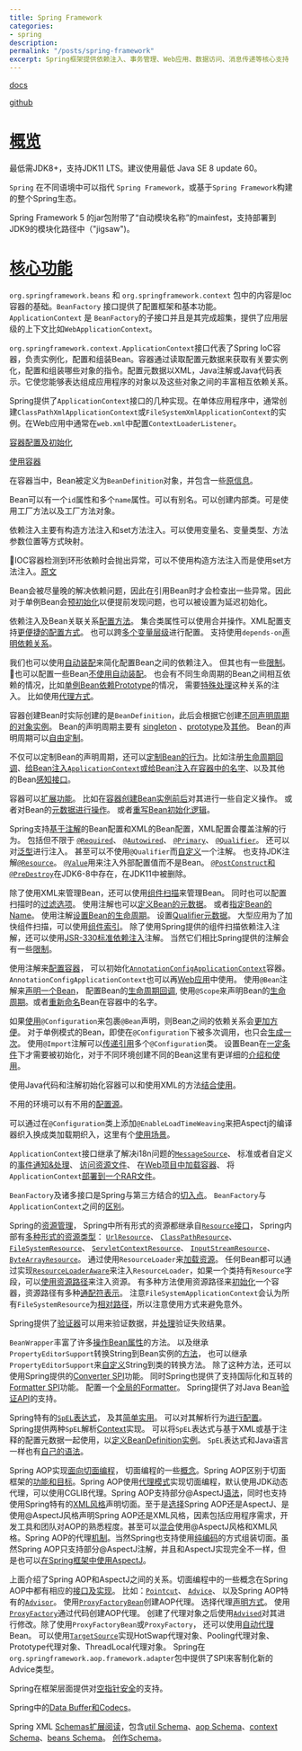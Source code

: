 ```yaml
---
title: Spring Framework
categories:
- spring
description: 
permalink: "/posts/spring-framework"
excerpt: Spring框架提供依赖注入、事务管理、Web应用、数据访问、消息传递等核心支持
---
```


[docs](https://docs.spring.io/spring-framework/docs/5.2.9.RELEASE/spring-framework-reference/)

[github](https://github.com/spring-projects/spring-framework)

# [概览](https://docs.spring.io/spring-framework/docs/5.2.9.RELEASE/spring-framework-reference/overview.html#overview)

最低需JDK8+，支持JDK11 LTS。建议使用最低 Java SE 8 update 60。

`Spring` 在不同语境中可以指代 `Spring Framework`，或基于`Spring Framework`构建的整个Spring生态。

Spring Framework 5 的jar包附带了“自动模块名称”的mainfest，支持部署到JDK9的模块化路径中（"jigsaw")。

# [核心功能](https://docs.spring.io/spring-framework/docs/5.2.9.RELEASE/spring-framework-reference/core.html#spring-core)

`org.springframework.beans` 和 `org.springframework.context` 包中的内容是Ioc容器的基础。`BeanFactory` 接口提供了配置框架和基本功能。`ApplicationContext` 是 `BeanFactory`的子接口并且是其完成超集，提供了应用层级的上下文比如`WebApplicationContext`。

`org.springframework.context.ApplicationContext`接口代表了Spring IoC容器，负责实例化，配置和组装Bean。容器通过读取配置元数据来获取有关要实例化，配置和组装哪些对象的指令。配置元数据以XML，Java注解或Java代码表示。它使您能够表达组成应用程序的对象以及这些对象之间的丰富相互依赖关系。

Spring提供了`ApplicationContext`接口的几种实现。在单体应用程序中，通常创建`ClassPathXmlApplicationContext`或`FileSystemXmlApplicationContext`的实例。在Web应用中通常在`web.xml`中配置`ContextLoaderListener`。

[容器配置及初始化](https://docs.spring.io/spring-framework/docs/5.2.9.RELEASE/spring-framework-reference/core.html#beans-factory-instantiation)

[使用容器](https://docs.spring.io/spring-framework/docs/5.2.9.RELEASE/spring-framework-reference/core.html#beans-factory-client)

在容器当中，Bean被定义为`BeanDefinition`对象，并包含一些[原信息](https://docs.spring.io/spring-framework/docs/5.2.9.RELEASE/spring-framework-reference/core.html#beans-definition)。

Bean可以有一个`id`属性和多个`name`属性。可以有别名。可以创建内部类。可是使用工厂方法以及工厂方法对象。

依赖注入主要有构造方法注入和set方法注入。可以使用变量名、变量类型、方法参数位置等方式映射。

IOC容器检测到环形依赖时会抛出异常，可以不使用构造方法注入而是使用set方法注入。[原文](https://docs.spring.io/spring-framework/docs/5.2.9.RELEASE/spring-framework-reference/core.html#beans-dependency-resolution)

Bean会被尽量晚的解决依赖问题，因此在引用Bean时才会检查出一些异常。因此对于单例Bean会[预初始化](https://docs.spring.io/spring-framework/docs/5.2.9.RELEASE/spring-framework-reference/core.html#beans-factory-lazy-init)以便提前发现问题，也可以被设置为延迟初始化。

依赖注入及Bean关联关系[配置方法](https://docs.spring.io/spring-framework/docs/5.2.9.RELEASE/spring-framework-reference/core.html#beans-factory-properties-detailed)。
集合类属性可以使用合并操作。XML配置支持[更便捷的配置方式](https://docs.spring.io/spring-framework/docs/5.2.9.RELEASE/spring-framework-reference/core.html#beans-p-namespace)。
也可以跨[多个变量层级](https://docs.spring.io/spring-framework/docs/5.2.9.RELEASE/spring-framework-reference/core.html#beans-compound-property-names)进行配置。
支持使用`depends-on`[声明依赖关系](https://docs.spring.io/spring-framework/docs/5.2.9.RELEASE/spring-framework-reference/core.html#beans-factory-dependson)。

我们也可以使用[自动装配](https://docs.spring.io/spring-framework/docs/5.2.9.RELEASE/spring-framework-reference/core.html#beans-factory-autowire)来简化配置Bean之间的依赖注入。
但其也有一些[限制](https://docs.spring.io/spring-framework/docs/5.2.9.RELEASE/spring-framework-reference/core.html#beans-autowired-exceptions)。
也可以配置一些Bean[不使用自动装配](https://docs.spring.io/spring-framework/docs/5.2.9.RELEASE/spring-framework-reference/core.html#beans-factory-autowire-candidate)。
也会有不同生命周期的Bean之间相互依赖的情况，比如[单例Bean依赖Prototype](https://docs.spring.io/spring-framework/docs/5.2.9.RELEASE/spring-framework-reference/core.html#beans-factory-scopes-sing-prot-interaction)的情况，
需要[特殊处理](https://docs.spring.io/spring-framework/docs/5.2.9.RELEASE/spring-framework-reference/core.html#beans-factory-method-injection)这种关系的注入。
比如使用[代理方式](https://docs.spring.io/spring-framework/docs/5.2.9.RELEASE/spring-framework-reference/core.html#beans-factory-scopes-other-injection)。

容器创建Bean时实际创建的是`BeanDefinition`，此后会根据它创建[不同声明周期的对象实例](https://docs.spring.io/spring-framework/docs/5.2.9.RELEASE/spring-framework-reference/core.html#beans-factory-scopes)。
Bean的声明周期主要有 [singleton](https://docs.spring.io/spring-framework/docs/5.2.9.RELEASE/spring-framework-reference/core.html#beans-factory-scopes-singleton) 、[prototype](https://docs.spring.io/spring-framework/docs/5.2.9.RELEASE/spring-framework-reference/core.html#beans-factory-scopes-prototype)及[其他](https://docs.spring.io/spring-framework/docs/5.2.9.RELEASE/spring-framework-reference/core.html#beans-factory-scopes-other)。
Bean的声明周期可以[自由定制](https://docs.spring.io/spring-framework/docs/5.2.9.RELEASE/spring-framework-reference/core.html#beans-factory-scopes-custom)。

不仅可以定制Bean的声明周期，还可以[定制Bean的行为](https://docs.spring.io/spring-framework/docs/5.2.9.RELEASE/spring-framework-reference/core.html#beans-factory-nature)。比如注册[生命周期回调](https://docs.spring.io/spring-framework/docs/5.2.9.RELEASE/spring-framework-reference/core.html#beans-factory-lifecycle)、[给Bean注入`ApplicationContext`或给Bean注入在容器中的名字](https://docs.spring.io/spring-framework/docs/5.2.9.RELEASE/spring-framework-reference/core.html#beans-factory-aware)、以及其他的Bean[感知接口](https://docs.spring.io/spring-framework/docs/5.2.9.RELEASE/spring-framework-reference/core.html#aware-list)。

容器可以[扩展功能](https://docs.spring.io/spring-framework/docs/5.2.9.RELEASE/spring-framework-reference/core.html#beans-factory-extension)。
比如在[容器创建Bean实例前后](https://docs.spring.io/spring-framework/docs/5.2.9.RELEASE/spring-framework-reference/core.html#beans-factory-extension-bpp)对其进行一些自定义操作。
或者对Bean的[元数据进行操作](https://docs.spring.io/spring-framework/docs/5.2.9.RELEASE/spring-framework-reference/core.html#beans-factory-extension-factory-postprocessors)。
或者[重写Bean初始化逻辑](https://docs.spring.io/spring-framework/docs/5.2.9.RELEASE/spring-framework-reference/core.html#beans-factory-extension-factorybean)。

Spring支持[基于注解](https://docs.spring.io/spring-framework/docs/5.2.9.RELEASE/spring-framework-reference/core.html#beans-annotation-config)的Bean配置和XML的Bean配置，XML配置会覆盖注解的行为。
包括但不限于 
[`@Required`](https://docs.spring.io/spring-framework/docs/5.2.9.RELEASE/spring-framework-reference/core.html#beans-required-annotation)、
[`@Autowired`](https://docs.spring.io/spring-framework/docs/5.2.9.RELEASE/spring-framework-reference/core.html#beans-autowired-annotation)、
[`@Primary`](https://docs.spring.io/spring-framework/docs/5.2.9.RELEASE/spring-framework-reference/core.html#beans-autowired-annotation-primary)、
[`@Qualifier`](https://docs.spring.io/spring-framework/docs/5.2.9.RELEASE/spring-framework-reference/core.html#beans-autowired-annotation-qualifiers)。
还可以对[泛型](https://docs.spring.io/spring-framework/docs/5.2.9.RELEASE/spring-framework-reference/core.html#beans-generics-as-qualifiers)进行注入。
甚至可以不使用`@Qualifier`而[自定义](https://docs.spring.io/spring-framework/docs/5.2.9.RELEASE/spring-framework-reference/core.html#beans-custom-autowire-configurer)一个注解。
也支持JDK注解[`@Resource`](https://docs.spring.io/spring-framework/docs/5.2.9.RELEASE/spring-framework-reference/core.html#beans-resource-annotation)。
[`@Value`](https://docs.spring.io/spring-framework/docs/5.2.9.RELEASE/spring-framework-reference/core.html#beans-value-annotations)用来注入外部配置值而不是Bean。
[`@PostConstruct`和`@PreDestroy`](https://docs.spring.io/spring-framework/docs/5.2.9.RELEASE/spring-framework-reference/core.html#beans-postconstruct-and-predestroy-annotations)在JDK6-8中存在，在JDK11中被删除。

除了使用XML来管理Bean，还可以使用[组件扫描](https://docs.spring.io/spring-framework/docs/5.2.9.RELEASE/spring-framework-reference/core.html#beans-classpath-scanning)来管理Bean。
同时也可以配置扫描时的[过滤选项](https://docs.spring.io/spring-framework/docs/5.2.9.RELEASE/spring-framework-reference/core.html#beans-scanning-filters)。
使用注解也可以[定义Bean的元数据](https://docs.spring.io/spring-framework/docs/5.2.9.RELEASE/spring-framework-reference/core.html#beans-factorybeans-annotations)。
或者[指定Bean的Name](https://docs.spring.io/spring-framework/docs/5.2.9.RELEASE/spring-framework-reference/core.html#beans-scanning-name-generator)。
使用注解[设置Bean的生命周期](https://docs.spring.io/spring-framework/docs/5.2.9.RELEASE/spring-framework-reference/core.html#beans-scanning-scope-resolver)。
设置[Qualifier元数据](https://docs.spring.io/spring-framework/docs/5.2.9.RELEASE/spring-framework-reference/core.html#beans-scanning-qualifiers)。
大型应用为了加快组件扫描，可以使用[组件索引](https://docs.spring.io/spring-framework/docs/5.2.9.RELEASE/spring-framework-reference/core.html#beans-scanning-index)。
除了使用Spring提供的组件扫描依赖注入注解，还可以使用[JSR-330标准依赖注入](https://docs.spring.io/spring-framework/docs/5.2.9.RELEASE/spring-framework-reference/core.html#beans-standard-annotations)注解。
当然它们相比Spring提供的注解会有一些[限制](https://docs.spring.io/spring-framework/docs/5.2.9.RELEASE/spring-framework-reference/core.html#beans-standard-annotations-limitations)。

使用注解来[配置容器](https://docs.spring.io/spring-framework/docs/5.2.9.RELEASE/spring-framework-reference/core.html#beans-java)，
可以初始化[`AnnotationConfigApplicationContext`](https://docs.spring.io/spring-framework/docs/5.2.9.RELEASE/spring-framework-reference/core.html#beans-java-instantiating-container)容器。`AnnotationConfigApplicationContext`也可以再[Web应用](https://docs.spring.io/spring-framework/docs/5.2.9.RELEASE/spring-framework-reference/core.html#beans-java-instantiating-container-web)中使用。
使用`@Bean`注解来[声明一个Bean](https://docs.spring.io/spring-framework/docs/5.2.9.RELEASE/spring-framework-reference/core.html#beans-java-declaring-a-bean)，
配置Bean的[生命周期回调](https://docs.spring.io/spring-framework/docs/5.2.9.RELEASE/spring-framework-reference/core.html#beans-java-lifecycle-callbacks),
使用`@Scope`来声明Bean的[生命周期](https://docs.spring.io/spring-framework/docs/5.2.9.RELEASE/spring-framework-reference/core.html#beans-java-specifying-bean-scope)。或者[重新命名](https://docs.spring.io/spring-framework/docs/5.2.9.RELEASE/spring-framework-reference/core.html#beans-java-customizing-bean-naming)Bean在容器中的名字。

如果[使用](https://docs.spring.io/spring-framework/docs/5.2.9.RELEASE/spring-framework-reference/core.html#beans-java-configuration-annotation)`@Configuration`来包裹`@Bean`声明，则Bean之间的依赖关系会[更加方便](https://docs.spring.io/spring-framework/docs/5.2.9.RELEASE/spring-framework-reference/core.html#beans-java-injecting-dependencies)。
对于单例模式的Bean，即使在`@Configuration`下被多次调用，也只会[生成一次](https://docs.spring.io/spring-framework/docs/5.2.9.RELEASE/spring-framework-reference/core.html#beans-java-further-information-java-config)。
使用`@Import`注解可以[传递引用](https://docs.spring.io/spring-framework/docs/5.2.9.RELEASE/spring-framework-reference/core.html#beans-java-using-import)多个`@Configuration`类。
设置Bean在[一定条件](https://docs.spring.io/spring-framework/docs/5.2.9.RELEASE/spring-framework-reference/core.html#beans-java-conditional)下才需要被初始化，对于不同环境创建不同的Bean这里有更详细的[介绍和使用](https://docs.spring.io/spring-framework/docs/5.2.9.RELEASE/spring-framework-reference/core.html#beans-definition-profiles)。

使用Java代码和注解初始化容器可以和使用XML的方法[结合使用](https://docs.spring.io/spring-framework/docs/5.2.9.RELEASE/spring-framework-reference/core.html#beans-java-combining)。

不用的环境可以有不用的[配置源](https://docs.spring.io/spring-framework/docs/5.2.9.RELEASE/spring-framework-reference/core.html#beans-property-source-abstraction)。

可以通过在`@Configuration`类上添加`@EnableLoadTimeWeaving`来把Aspectj的编译器织入换成类加载期织入，这里有个[使用场景](https://www.cnblogs.com/davidwang456/p/5633609.html)。

`ApplicationContext`接口继承了解决i18n问题的[`MessageSource`](https://docs.spring.io/spring-framework/docs/5.2.9.RELEASE/spring-framework-reference/core.html#context-functionality-messagesource)、
标准或者自定义的[事件通知&处理](https://docs.spring.io/spring-framework/docs/5.2.9.RELEASE/spring-framework-reference/core.html#context-functionality-events)、
[访问资源文件](https://docs.spring.io/spring-framework/docs/5.2.9.RELEASE/spring-framework-reference/core.html#context-functionality-resources)、
在[Web项目中加载容器](https://docs.spring.io/spring-framework/docs/5.2.9.RELEASE/spring-framework-reference/core.html#context-create)、
将`ApplicationContext`[部署到一个RAR文件](https://docs.spring.io/spring-framework/docs/5.2.9.RELEASE/spring-framework-reference/core.html#context-deploy-rar)。

`BeanFactory`及诸多接口是Spring与第三方结合的[切入点](https://docs.spring.io/spring-framework/docs/5.2.9.RELEASE/spring-framework-reference/core.html#beans-beanfactory)。
`BeanFactory`与`ApplicationContext`之间的[区别](https://docs.spring.io/spring-framework/docs/5.2.9.RELEASE/spring-framework-reference/core.html#context-introduction-ctx-vs-beanfactory)。

Spring的[资源管理](https://docs.spring.io/spring-framework/docs/5.2.9.RELEASE/spring-framework-reference/core.html#resources)，
Spring中所有形式的资源都继承自[`Resource`接口](https://docs.spring.io/spring-framework/docs/5.2.9.RELEASE/spring-framework-reference/core.html#resources-resource)，
Spring内部有[多种形式的资源类型](https://docs.spring.io/spring-framework/docs/5.2.9.RELEASE/spring-framework-reference/core.html#resources-implementations)：
[`UrlResource`](https://docs.spring.io/spring-framework/docs/5.2.9.RELEASE/spring-framework-reference/core.html#resources-implementations-urlresource)、
[`ClassPathResource`](https://docs.spring.io/spring-framework/docs/5.2.9.RELEASE/spring-framework-reference/core.html#resources-implementations-classpathresource)、
[`FileSystemResource`](https://docs.spring.io/spring-framework/docs/5.2.9.RELEASE/spring-framework-reference/core.html#resources-implementations-filesystemresource)、
[`ServletContextResource`](https://docs.spring.io/spring-framework/docs/5.2.9.RELEASE/spring-framework-reference/core.html#resources-implementations-servletcontextresource)、
[`InputStreamResource`](https://docs.spring.io/spring-framework/docs/5.2.9.RELEASE/spring-framework-reference/core.html#resources-implementations-inputstreamresource)、
[`ByteArrayResource`](https://docs.spring.io/spring-framework/docs/5.2.9.RELEASE/spring-framework-reference/core.html#resources-implementations-bytearrayresource)。
通过使用`ResourceLoader`来[加载资源](https://docs.spring.io/spring-framework/docs/5.2.9.RELEASE/spring-framework-reference/core.html#resources-resourceloader)。
任何Bean都可以通过实现[`ResourceLoaderAware`](https://docs.spring.io/spring-framework/docs/5.2.9.RELEASE/spring-framework-reference/core.html#resources-resourceloaderaware)来注入`ResourceLoader`，如果一个类持有`Resource`字段，可以[使用资源路径](https://docs.spring.io/spring-framework/docs/5.2.9.RELEASE/spring-framework-reference/core.html#resources-as-dependencies)来注入资源。
有多种方法使用资源路径来[初始化](https://docs.spring.io/spring-framework/docs/5.2.9.RELEASE/spring-framework-reference/core.html#resources-app-ctx-construction)一个容器，资源路径有多种[通配符表示](https://docs.spring.io/spring-framework/docs/5.2.9.RELEASE/spring-framework-reference/core.html#resources-app-ctx-wildcards-in-resource-paths)。
注意`FileSystemApplicationContext`会认为所有`FileSystemResource`为[相对路径](https://docs.spring.io/spring-framework/docs/5.2.9.RELEASE/spring-framework-reference/core.html#resources-filesystemresource-caveats)，所以注意使用方式来避免意外。

Spring提供了[验证器](https://docs.spring.io/spring-framework/docs/5.2.9.RELEASE/spring-framework-reference/core.html#validator)可以用来验证数据，并[处理](https://docs.spring.io/spring-framework/docs/5.2.9.RELEASE/spring-framework-reference/core.html#validation-conversion)验证失败结果。

`BeanWrapper`丰富了许多[操作Bean属性](https://docs.spring.io/spring-framework/docs/5.2.9.RELEASE/spring-framework-reference/core.html#beans-beans)的方法。
以及继承`PropertyEditorSupport`转换String到Bean实例的[方法](https://docs.spring.io/spring-framework/docs/5.2.9.RELEASE/spring-framework-reference/core.html#beans-beans-conversion)，
也可以继承`PropertyEditorSupport`来[自定义](https://docs.spring.io/spring-framework/docs/5.2.9.RELEASE/spring-framework-reference/core.html#beans-beans-conversion-customeditor-registration)String到类的转换方法。
除了这种方法，还可以使用Spring提供的[Converter SPI](https://docs.spring.io/spring-framework/docs/5.2.9.RELEASE/spring-framework-reference/core.html#core-convert)功能。
同时Spring也提供了支持国际化和互转的[Formatter SPI](https://docs.spring.io/spring-framework/docs/5.2.9.RELEASE/spring-framework-reference/core.html#format)功能。
配置一个[全局的Formatter](https://docs.spring.io/spring-framework/docs/5.2.9.RELEASE/spring-framework-reference/core.html#format-configuring-formatting-globaldatetimeformat)。
Spring提供了对Java Bean[验证API](https://docs.spring.io/spring-framework/docs/5.2.9.RELEASE/spring-framework-reference/core.html#validation-beanvalidation)的支持。

Spring特有的[`SpEL`表达式](https://docs.spring.io/spring-framework/docs/5.2.9.RELEASE/spring-framework-reference/core.html#expressions)，
及其[简单实用](https://docs.spring.io/spring-framework/docs/5.2.9.RELEASE/spring-framework-reference/core.html#expressions-evaluation)。
可以对其解析行为[进行配置](https://docs.spring.io/spring-framework/docs/5.2.9.RELEASE/spring-framework-reference/core.html#expressions-parser-configuration)。
Spring提供两种`SpEL`解析[Context](https://docs.spring.io/spring-framework/docs/5.2.9.RELEASE/spring-framework-reference/core.html#expressions-evaluation-context)实现。
可以将`SpEL`表达式与基于XML或基于注释的配置元数据一起使用，以[定义BeanDefinition实例](https://docs.spring.io/spring-framework/docs/5.2.9.RELEASE/spring-framework-reference/core.html#expressions-beandef)。
`SpEL`表达式和Java语言一样也有[自己的语法](https://docs.spring.io/spring-framework/docs/5.2.9.RELEASE/spring-framework-reference/core.html#expressions-language-ref)。

Spring AOP实现[面向切面编程](https://docs.spring.io/spring-framework/docs/5.2.9.RELEASE/spring-framework-reference/core.html#aop)，
切面编程的一些[概念](https://docs.spring.io/spring-framework/docs/5.2.9.RELEASE/spring-framework-reference/core.html#aop-introduction-defn)。Spring AOP区别于切面框架的[功能和目标](https://docs.spring.io/spring-framework/docs/5.2.9.RELEASE/spring-framework-reference/core.html#aop-introduction-spring-defn)。Spring AOP使用[代理模式](https://docs.spring.io/spring-framework/docs/5.2.9.RELEASE/spring-framework-reference/core.html#aop-introduction-proxies)实现切面编程，默认使用JDK动态代理，可以使用CGLIB代理。Spring AOP支持部分@AspectJ[语法](https://docs.spring.io/spring-framework/docs/5.2.9.RELEASE/spring-framework-reference/core.html#aop-ataspectj)，同时也支持使用Spring特有的[XML风格](https://docs.spring.io/spring-framework/docs/5.2.9.RELEASE/spring-framework-reference/core.html#aop-schema)声明切面。至于是[选择](https://docs.spring.io/spring-framework/docs/5.2.9.RELEASE/spring-framework-reference/core.html#aop-choosing)Spring AOP还是AspectJ、是使用@AspectJ风格声明Spring AOP还是XML风格，因素包括应用程序需求，开发工具和团队对AOP的熟悉程度。甚至可以[混合](https://docs.spring.io/spring-framework/docs/5.2.9.RELEASE/spring-framework-reference/core.html#aop-mixing-styles)使用@AspectJ风格和XML风格。Spring AOP的代理[机制](https://docs.spring.io/spring-framework/docs/5.2.9.RELEASE/spring-framework-reference/core.html#aop-proxying)。当然Spring也支持使用[纯编码](https://docs.spring.io/spring-framework/docs/5.2.9.RELEASE/spring-framework-reference/core.html#aop-aspectj-programmatic)的方式组装切面。虽然Spring AOP只支持部分@AspectJ注解，并且和AspectJ实现完全不一样，但是也可以[在Spring框架中使用AspectJ](https://docs.spring.io/spring-framework/docs/5.2.9.RELEASE/spring-framework-reference/core.html#aop-using-aspectj)。

上面介绍了Spring AOP和AspectJ之间的关系。切面编程中的一些概念在Spring AOP中都有相应的[接口及实现](https://docs.spring.io/spring-framework/docs/5.2.9.RELEASE/spring-framework-reference/core.html#aop-api)。
比如：[`Pointcut`](https://docs.spring.io/spring-framework/docs/5.2.9.RELEASE/spring-framework-reference/core.html#aop-api-pointcuts)、
[`Advice`](https://docs.spring.io/spring-framework/docs/5.2.9.RELEASE/spring-framework-reference/core.html#aop-api-advice)、
以及Spring AOP特有的[`Advisor`](https://docs.spring.io/spring-framework/docs/5.2.9.RELEASE/spring-framework-reference/core.html#aop-api-advisor)。
使用[`ProxyFactoryBean`](https://docs.spring.io/spring-framework/docs/5.2.9.RELEASE/spring-framework-reference/core.html#aop-pfb)创建AOP代理。
选择代理[声明方式](https://docs.spring.io/spring-framework/docs/5.2.9.RELEASE/spring-framework-reference/core.html#aop-concise-proxy)。
使用[`ProxyFactory`](https://docs.spring.io/spring-framework/docs/5.2.9.RELEASE/spring-framework-reference/core.html#aop-prog)通过代码创建AOP代理。
创建了代理对象之后使用[`Advised`](https://docs.spring.io/spring-framework/docs/5.2.9.RELEASE/spring-framework-reference/core.html#aop-api-advised)对其进行修改。除了使用`ProxyFactoryBean`或`ProxyFactory`，
还可以使用[自动代理](https://docs.spring.io/spring-framework/docs/5.2.9.RELEASE/spring-framework-reference/core.html#aop-autoproxy)Bean。
可以使用[`TargetSource`](https://docs.spring.io/spring-framework/docs/5.2.9.RELEASE/spring-framework-reference/core.html#aop-targetsource)实现HotSwap代理对象、Pooling代理对象、Prototype代理对象、ThreadLocal代理对象。
Spring在`org.springframework.aop.framework.adapter`包中提供了SPI来客制化新的Advice类型。

Spring在框架层面提供对[空指针安全](https://docs.spring.io/spring-framework/docs/5.2.9.RELEASE/spring-framework-reference/core.html#null-safety)的支持。

Spring中的[Data Buffer和Codecs](https://docs.spring.io/spring-framework/docs/5.2.9.RELEASE/spring-framework-reference/core.html#databuffers)。

Spring XML [Schemas扩展阅读](https://docs.spring.io/spring-framework/docs/5.2.9.RELEASE/spring-framework-reference/core.html#appendix)，包含[util Schema](https://docs.spring.io/spring-framework/docs/5.2.9.RELEASE/spring-framework-reference/core.html#xsd-schemas-util)、[aop Schema](https://docs.spring.io/spring-framework/docs/5.2.9.RELEASE/spring-framework-reference/core.html#xsd-schemas-aop)、[context Schema](https://docs.spring.io/spring-framework/docs/5.2.9.RELEASE/spring-framework-reference/core.html#xsd-schemas-context)、[beans Schema](https://docs.spring.io/spring-framework/docs/5.2.9.RELEASE/spring-framework-reference/core.html#xsd-schemas-beans)。
[创作Schema](https://docs.spring.io/spring-framework/docs/5.2.9.RELEASE/spring-framework-reference/core.html#xml-custom)。


